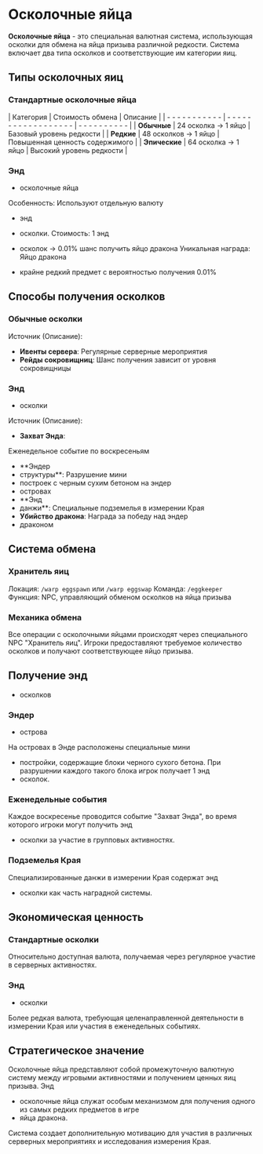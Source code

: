# Осколочные яйца

**Осколочные яйца** - это специальная валютная система, использующая осколки для обмена на яйца призыва различной редкости. Система включает два типа осколков и соответствующие им категории яиц.

## Типы осколочных яиц

### Стандартные осколочные яйца

| Категория | Стоимость обмена | Описание |
| - - - - - - - - - - - | - - - - - - - - - - - - - - - - - - | - - - - - - - - - - |
| **Обычные** | 24 осколка → 1 яйцо | Базовый уровень редкости |
| **Редкие** | 48 осколков → 1 яйцо | Повышенная ценность содержимого |
| **Эпические** | 64 осколка → 1 яйцо | Высокий уровень редкости |

### Энд

- осколочные яйца

Особенность: Используют отдельную валюту

- энд
- осколки.
Стоимость: 1 энд

- осколок → 0.01% шанс получить яйцо дракона
Уникальная награда: Яйцо дракона

- крайне редкий предмет с вероятностью получения 0.01%

## Способы получения осколков

### Обычные осколки

Источник (Описание):
- **Ивенты сервера**: Регулярные серверные мероприятия
- **Рейды сокровищниц**: Шанс получения зависит от уровня сокровищницы
### Энд

- осколки

Источник (Описание):
- **Захват Энда**:

Еженедельное событие по воскресеньям

- **Эндер
- структуры**: Разрушение мини
- построек с черным сухим бетоном на эндер
- островах
- **Энд
- данжи**: Специальные подземелья в измерении Края
- **Убийство дракона**: Награда за победу над эндер
- драконом
## Система обмена

### Хранитель яиц

Локация: `/warp eggspawn` или `/warp eggswap`
Команда: `/eggkeeper`
Функция: NPC, управляющий обменом осколков на яйца призыва

### Механика обмена

Все операции с осколочными яйцами происходят через специального NPC "Хранитель яиц". Игроки предоставляют требуемое количество осколков и получают соответствующее яйцо призыва.

## Получение энд

- осколков

### Эндер

- острова

На островах в Энде расположены специальные мини

- постройки, содержащие блоки черного сухого бетона. При разрушении каждого такого блока игрок получает 1 энд
- осколок.

### Еженедельные события

Каждое воскресенье проводится событие "Захват Энда", во время которого игроки могут получить энд

- осколки за участие в групповых активностях.

### Подземелья Края

Специализированные данжи в измерении Края содержат энд

- осколки как часть наградной системы.

## Экономическая ценность

### Стандартные осколки

Относительно доступная валюта, получаемая через регулярное участие в серверных активностях.

### Энд

- осколки

Более редкая валюта, требующая целенаправленной деятельности в измерении Края или участия в еженедельных событиях.

## Стратегическое значение

Осколочные яйца представляют собой промежуточную валютную систему между игровыми активностями и получением ценных яиц призыва. Энд

- осколочные яйца служат особым механизмом для получения одного из самых редких предметов в игре
- яйца дракона.

Система создает дополнительную мотивацию для участия в различных серверных мероприятиях и исследования измерения Края.